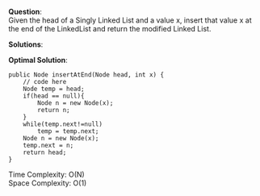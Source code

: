 **Question**:  
Given the head of a Singly Linked List and a value x, insert that value x at the end of the LinkedList and return the modified Linked List.  

**Solutions**:   


**Optimal Solution**:  

    public Node insertAtEnd(Node head, int x) {
        // code here
        Node temp = head;
        if(head == null){
            Node n = new Node(x);
            return n;
        }
        while(temp.next!=null)
            temp = temp.next;
        Node n = new Node(x);
        temp.next = n;
        return head;
    }

Time Complexity: O(N)  
Space Complexity: O(1) 
